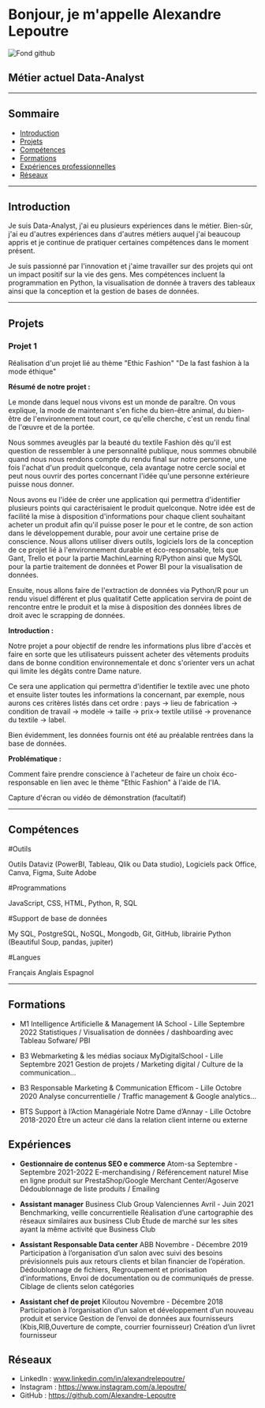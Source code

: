 #  Bonjour, je m'appelle Alexandre Lepoutre
![Fond github](https://user-images.githubusercontent.com/127758483/225930857-9705f9a9-0ee6-439d-a734-15b286099443.jpg)

## Métier actuel Data-Analyst

---

## Sommaire

- [Introduction](#introduction)
- [Projets](#projets)
- [Compétences](#compétences)
- [Formations](#formations)
- [Expériences professionnelles](#expériences)
- [Réseaux](#réseaux)

---

## Introduction

Je suis Data-Analyst, j'ai eu plusieurs expériences dans le métier. Bien-sûr, j'ai eu d'autres expériences dans d'autres métiers auquel j'ai beaucoup appris et je continue de pratiquer certaines compétences dans le moment présent.

Je suis passionné par l'innovation et j'aime travailler sur des projets qui ont un impact positif sur la vie des gens. Mes compétences incluent la programmation en Python, la visualisation de donnée à travers des tableaux ainsi que la conception et la gestion de bases de données.

---

## Projets

### Projet 1

Réalisation d'un projet lié au thème "Ethic Fashion"
"De la fast fashion à la mode éthique"

**Résumé de notre projet :**


Le monde dans lequel nous vivons est un monde de paraître. On vous explique, la mode de maintenant s'en fiche du bien-être animal, du bien-être de l'environnement tout court, ce qu'elle cherche, c'est un rendu final de l'œuvre et de la portée.

Nous sommes aveuglés par la beauté du textile Fashion dès qu'il est question de ressembler à une personnalité publique, nous sommes obnubilé quand nous nous rendons compte du rendu final sur notre personne, une fois l'achat d'un produit quelconque, cela avantage notre cercle social et peut nous ouvrir des portes concernant l'idée qu'une personne extérieure puisse nous donner.


Nous avons eu l'idée de créer une application qui permettra d'identifier plusieurs points qui caractérisaient le produit quelconque.
Notre idée est de facilité la mise à disposition d'informations pour chaque client souhaitant acheter un produit afin qu'il puisse poser le pour et le contre, de son action dans le développement durable, pour avoir une certaine prise de conscience.
Nous allons utiliser divers outils, logiciels lors de la conception de ce projet lié à l'environnement durable et éco-responsable, tels que Gant, Trello et pour la partie MachinLearning R/Python ainsi que MySQL pour la partie traitement de données et Power BI pour la visualisation de données.


Ensuite, nous allons faire de l'extraction de données via Python/R pour un rendu visuel différent et plus qualitatif
Cette application servira de point de rencontre entre le produit et la mise à disposition des données libres de droit avec le scrapping de données.

**Introduction :**



Notre projet a pour objectif de rendre les informations plus libre d'accès et faire en sorte que les utilisateurs puissent acheter des vêtements produits dans de bonne condition environnementale et donc s'orienter vers un achat qui limite les dégâts contre Dame nature.



Ce sera une application qui permettra d'identifier le textile avec une photo et ensuite lister toutes les informations la concernant, par exemple, nous aurons ces critères listés dans cet ordre : pays -> lieu de fabrication -> condition de travail -> modèle -> taille -> prix-> textile utilisé -> provenance du textile -> label.

Bien évidemment, les données fournis ont été au préalable rentrées dans la base de données.





**Problématique :**



Comment faire prendre conscience à l'acheteur de faire un choix éco-responsable en lien avec le thème "Ethic Fashion" à l'aide de l'IA.

Capture d'écran ou vidéo de démonstration (facultatif)


---

## Compétences

#Outils

Outils Dataviz (PowerBI, Tableau, Qlik ou Data studio), Logiciels pack Office, Canva, Figma, Suite Adobe

#Programmations

JavaScript, CSS, HTML, Python, R, SQL

#Support de base de données

My SQL, PostgreSQL, NoSQL, Mongodb, Git, GitHub, librairie Python (Beautiful Soup, pandas, jupiter)

#Langues 

Français  Anglais      Espagnol 

---

## Formations

- M1 Intelligence Artificielle & Management 
IA School - Lille Septembre 2022
Statistiques / Visualisation de données / dashboarding 
avec Tableau Sofware/ PBI


- B3 Webmarketing & les médias sociaux
MyDigitalSchool - Lille Septembre 2021
Gestion de projets / Marketing digital / Culture de la communication...



- B3 Responsable Marketing & Communication 
Efficom - Lille Octobre 2020
Analyse concurrentielle / Traffic management & Google analytics...



- BTS Support à l’Action Managériale
Notre Dame d’Annay - Lille Octobre 2018-2020
Être un acteur clé dans la relation client interne ou externe

## Expériences

- **Gestionnaire de contenus SEO e commerce** 
Atom-sa  Septembre - Septembre 2021-2022
E-merchandising / Référencement naturel
Mise en ligne produit sur PrestaShop/Google Merchant Center/Agoserve
Dédoublonnage de liste produits / Emailing

- **Assistant manager**
Business Club Group Valenciennes Avril - Juin 2021
Benchmarking, veille concurrentielle
Réalisation d’une cartographie des réseaux similaires aux business Club
Étude de marché sur les sites ayant la même activité que Business Club

- **Assistant Responsable Data center**
ABB Novembre - Décembre 2019
Participation à l’organisation d’un salon avec suivi des besoins prévisionnels puis aux retours clients et bilan financier de l’opération. 
Dédoublonnage de fichiers, Regroupement et priorisation d’informations, Envoi de documentation ou de communiqués de presse.
Ciblage de clients selon catégories

- **Assistant chef de projet** 
Kiloutou Novembre - Décembre 2018
Participation à l’organisation d’un salon et développement d’un nouveau produit et service
Gestion de l’envoi de données aux fournisseurs (Kbis,RIB,Ouverture de compte, courrier fournisseur)
Création d’un livret fournisseur


## Réseaux

- LinkedIn : www.linkedin.com/in/alexandrelepoutre/
- Instagram : https://www.instagram.com/a.lepoutre/
- GitHub : https://github.com/Alexandre-Lepoutre


